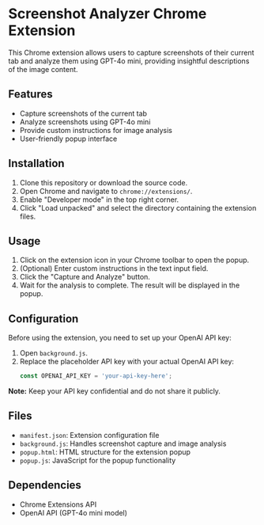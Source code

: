 # Screenshot Analyzer Chrome Extension

This Chrome extension allows users to capture screenshots of their current tab and analyze them using GPT-4o mini, providing insightful descriptions of the image content.

## Features

- Capture screenshots of the current tab
- Analyze screenshots using GPT-4o mini
- Provide custom instructions for image analysis
- User-friendly popup interface

## Installation

1. Clone this repository or download the source code.
2. Open Chrome and navigate to `chrome://extensions/`.
3. Enable "Developer mode" in the top right corner.
4. Click "Load unpacked" and select the directory containing the extension files.

## Usage

1. Click on the extension icon in your Chrome toolbar to open the popup.
2. (Optional) Enter custom instructions in the text input field.
3. Click the "Capture and Analyze" button.
4. Wait for the analysis to complete. The result will be displayed in the popup.

## Configuration

Before using the extension, you need to set up your OpenAI API key:

1. Open `background.js`.
2. Replace the placeholder API key with your actual OpenAI API key:
   ```javascript
   const OPENAI_API_KEY = 'your-api-key-here';
   ```

**Note:** Keep your API key confidential and do not share it publicly.

## Files

- `manifest.json`: Extension configuration file
- `background.js`: Handles screenshot capture and image analysis
- `popup.html`: HTML structure for the extension popup
- `popup.js`: JavaScript for the popup functionality

## Dependencies

- Chrome Extensions API
- OpenAI API (GPT-4o mini model)
